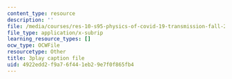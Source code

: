 ```yaml
---
content_type: resource
description: ''
file: /media/courses/res-10-s95-physics-of-covid-19-transmission-fall-2020/4922edd2f9a76f441eb29e7f0f865fb4_X1or8Ish5OU.srt
file_type: application/x-subrip
learning_resource_types: []
ocw_type: OCWFile
resourcetype: Other
title: 3play caption file
uid: 4922edd2-f9a7-6f44-1eb2-9e7f0f865fb4
---
```

